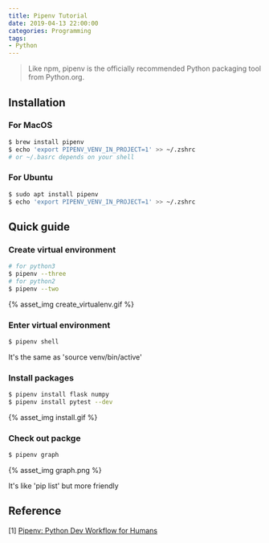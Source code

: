```yaml
---
title: Pipenv Tutorial
date: 2019-04-13 22:00:00
categories: Programming
tags:
- Python
---
```


> Like npm, pipenv is the officially recommended Python packaging tool from Python.org.

## Installation

### For MacOS

```bash
$ brew install pipenv
$ echo 'export PIPENV_VENV_IN_PROJECT=1' >> ~/.zshrc
# or ~/.basrc depends on your shell 
```

### For Ubuntu

```bash
$ sudo apt install pipenv
$ echo 'export PIPENV_VENV_IN_PROJECT=1' >> ~/.zshrc 
```

## Quick guide

### Create virtual environment

```bash
# for python3
$ pipenv --three
# for python2
$ pipenv --two
```

{% asset_img create_virtualenv.gif %}

### Enter virtual environment

```bash
$ pipenv shell
```

It's the same as 'source venv/bin/active'

### Install packages

```bash
$ pipenv install flask numpy
$ pipenv install pytest --dev
```

{% asset_img install.gif %}

### Check out packge

```bash
$ pipenv graph 
```

{% asset_img graph.png %}

It's like 'pip list' but more friendly

## Reference

[1] [Pipenv: Python Dev Workflow for Humans](https://pipenv.readthedocs.io/en/latest/)
